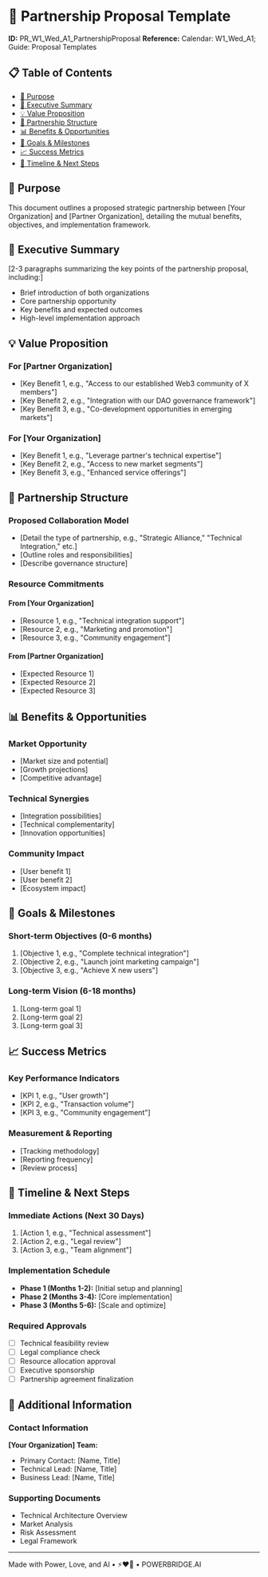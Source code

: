 # 📄 Partnership Proposal Template

**ID:** PR_W1_Wed_A1_PartnershipProposal
**Reference:** Calendar: W1_Wed_A1; Guide: Proposal Templates

## 📋 Table of Contents
- [🎯 Purpose](#-purpose)
- [📝 Executive Summary](#-executive-summary)
- [💡 Value Proposition](#-value-proposition)
- [🤝 Partnership Structure](#-partnership-structure)
- [📊 Benefits & Opportunities](#-benefits--opportunities)
- [🎯 Goals & Milestones](#-goals--milestones)
- [📈 Success Metrics](#-success-metrics)
- [📅 Timeline & Next Steps](#-timeline--next-steps)

## 🎯 Purpose
This document outlines a proposed strategic partnership between [Your Organization] and [Partner Organization], detailing the mutual benefits, objectives, and implementation framework.

## 📝 Executive Summary
[2-3 paragraphs summarizing the key points of the partnership proposal, including:]
- Brief introduction of both organizations
- Core partnership opportunity
- Key benefits and expected outcomes
- High-level implementation approach

## 💡 Value Proposition
### For [Partner Organization]
- [Key Benefit 1, e.g., "Access to our established Web3 community of X members"]
- [Key Benefit 2, e.g., "Integration with our DAO governance framework"]
- [Key Benefit 3, e.g., "Co-development opportunities in emerging markets"]

### For [Your Organization]
- [Key Benefit 1, e.g., "Leverage partner's technical expertise"]
- [Key Benefit 2, e.g., "Access to new market segments"]
- [Key Benefit 3, e.g., "Enhanced service offerings"]

## 🤝 Partnership Structure
### Proposed Collaboration Model
- [Detail the type of partnership, e.g., "Strategic Alliance," "Technical Integration," etc.]
- [Outline roles and responsibilities]
- [Describe governance structure]

### Resource Commitments
#### From [Your Organization]
- [Resource 1, e.g., "Technical integration support"]
- [Resource 2, e.g., "Marketing and promotion"]
- [Resource 3, e.g., "Community engagement"]

#### From [Partner Organization]
- [Expected Resource 1]
- [Expected Resource 2]
- [Expected Resource 3]

## 📊 Benefits & Opportunities
### Market Opportunity
- [Market size and potential]
- [Growth projections]
- [Competitive advantage]

### Technical Synergies
- [Integration possibilities]
- [Technical complementarity]
- [Innovation opportunities]

### Community Impact
- [User benefit 1]
- [User benefit 2]
- [Ecosystem impact]

## 🎯 Goals & Milestones
### Short-term Objectives (0-6 months)
1. [Objective 1, e.g., "Complete technical integration"]
2. [Objective 2, e.g., "Launch joint marketing campaign"]
3. [Objective 3, e.g., "Achieve X new users"]

### Long-term Vision (6-18 months)
1. [Long-term goal 1]
2. [Long-term goal 2]
3. [Long-term goal 3]

## 📈 Success Metrics
### Key Performance Indicators
- [KPI 1, e.g., "User growth"]
- [KPI 2, e.g., "Transaction volume"]
- [KPI 3, e.g., "Community engagement"]

### Measurement & Reporting
- [Tracking methodology]
- [Reporting frequency]
- [Review process]

## 📅 Timeline & Next Steps
### Immediate Actions (Next 30 Days)
1. [Action 1, e.g., "Technical assessment"]
2. [Action 2, e.g., "Legal review"]
3. [Action 3, e.g., "Team alignment"]

### Implementation Schedule
- **Phase 1 (Months 1-2):** [Initial setup and planning]
- **Phase 2 (Months 3-4):** [Core implementation]
- **Phase 3 (Months 5-6):** [Scale and optimize]

### Required Approvals
- [ ] Technical feasibility review
- [ ] Legal compliance check
- [ ] Resource allocation approval
- [ ] Executive sponsorship
- [ ] Partnership agreement finalization

## 📌 Additional Information
### Contact Information
**[Your Organization] Team:**
- Primary Contact: [Name, Title]
- Technical Lead: [Name, Title]
- Business Lead: [Name, Title]

### Supporting Documents
- Technical Architecture Overview
- Market Analysis
- Risk Assessment
- Legal Framework

---

Made with Power, Love, and AI • ⚡️❤️🤖 • POWERBRIDGE.AI 